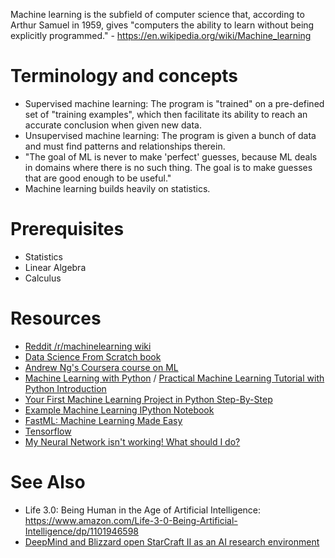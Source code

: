 Machine learning is the subfield of computer science that, according to Arthur Samuel in 1959, gives "computers the ability to learn without being explicitly programmed." - <https://en.wikipedia.org/wiki/Machine_learning>

# Terminology and concepts

- Supervised machine learning: The program is "trained" on a pre-defined set of "training examples", which then facilitate its ability to reach an accurate conclusion when given new data.
- Unsupervised machine learning: The program is given a bunch of data and must find patterns and relationships therein.
- "The goal of ML is never to make 'perfect' guesses, because ML deals in domains where there is no such thing. The goal is to make guesses that are good enough to be useful."
- Machine learning builds heavily on statistics.

# Prerequisites

- Statistics
- Linear Algebra
- Calculus

# Resources

- [Reddit /r/machinelearning wiki](https://www.reddit.com/r/MachineLearning/wiki/index>)
- [Data Science From Scratch book](http://shop.oreilly.com/product/0636920033400.do)
- [Andrew Ng's Coursera course on ML](https://www.coursera.org/learn/machine-learning)
- [Machine Learning with Python](https://www.youtube.com/playlist?list=PLQVvvaa0QuDfKTOs3Keq_kaG2P55YRn5v) / [Practical Machine Learning Tutorial with Python Introduction](https://pythonprogramming.net/machine-learning-tutorial-python-introduction/)
- [Your First Machine Learning Project in Python Step-By-Step](https://machinelearningmastery.com/machine-learning-in-python-step-by-step/)
- [Example Machine Learning IPython Notebook](https://github.com/rhiever/Data-Analysis-and-Machine-Learning-Projects/blob/master/example-data-science-notebook/Example%20Machine%20Learning%20Notebook.ipynb)
- [FastML: Machine Learning Made Easy](http://fastml.com)
- [Tensorflow](https://www.tensorflow.org/)
- [My Neural Network isn't working! What should I do?](http://theorangeduck.com/page/neural-network-not-working)

# See Also

- Life 3.0: Being Human in the Age of Artificial Intelligence: <https://www.amazon.com/Life-3-0-Being-Artificial-Intelligence/dp/1101946598>
- [DeepMind and Blizzard open StarCraft II as an AI research environment](https://deepmind.com/blog/deepmind-and-blizzard-open-starcraft-ii-ai-research-environment/)
